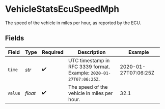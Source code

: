 # VehicleStatsEcuSpeedMph

The speed of the vehicle in miles per hour, as reported by the ECU.


## Fields

| Field                                                              | Type                                                               | Required                                                           | Description                                                        | Example                                                            |
| ------------------------------------------------------------------ | ------------------------------------------------------------------ | ------------------------------------------------------------------ | ------------------------------------------------------------------ | ------------------------------------------------------------------ |
| `time`                                                             | *str*                                                              | :heavy_check_mark:                                                 | UTC timestamp in RFC 3339 format. Example: `2020-01-27T07:06:25Z`. | 2020-01-27T07:06:25Z                                               |
| `value`                                                            | *float*                                                            | :heavy_check_mark:                                                 | The speed of the vehicle in miles per hour.                        | 32.1                                                               |